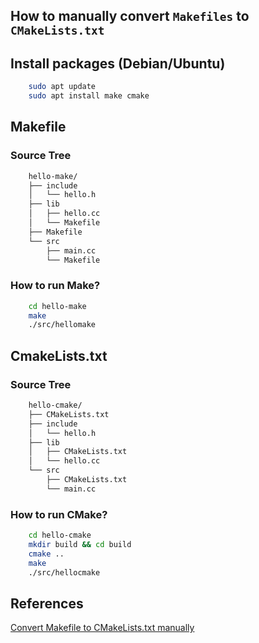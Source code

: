 ## How to manually convert `Makefiles` to `CMakeLists.txt`

## Install packages (Debian/Ubuntu)

```bash
    sudo apt update
    sudo apt install make cmake
```

## Makefile 

### Source Tree

```bash
    hello-make/
    ├── include
    │   └── hello.h
    ├── lib
    │   ├── hello.cc
    │   └── Makefile
    ├── Makefile
    └── src
        ├── main.cc
        └── Makefile
```

### How to run Make?

```bash
    cd hello-make
    make
    ./src/hellomake
```

## CmakeLists.txt 

### Source Tree

```bash
    hello-cmake/
    ├── CMakeLists.txt
    ├── include
    │   └── hello.h
    ├── lib
    │   ├── CMakeLists.txt
    │   └── hello.cc
    └── src
        ├── CMakeLists.txt
        └── main.cc
```

### How to run CMake?

```bash
    cd hello-cmake
    mkdir build && cd build
    cmake ..
    make
    ./src/hellocmake
```

## References
[Convert Makefile to CMakeLists.txt manually](https://www.hiroom2.com/2016/09/07/convert-makefile-to-cmakelists-txt-manually/)
